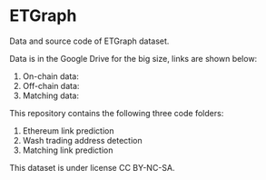 # ETGraph
Data and source code of ETGraph dataset.

Data is in the Google Drive for the big size, links are shown below:
1. On-chain data: 
2. Off-chain data: 
3. Matching data: 

This repository contains the following three code folders:
1. Ethereum link prediction
2. Wash trading address detection
3. Matching link prediction

This dataset is under license CC BY-NC-SA.
